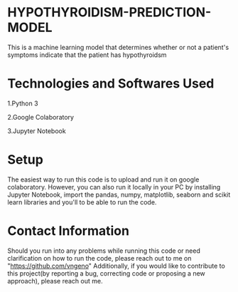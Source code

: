 # HYPOTHYROIDISM-PREDICTION-MODEL

This is a machine learning model that determines whether or not a patient's symptoms indicate that the patient has hypothyroidsm

# Technologies and Softwares Used

1.Python 3

2.Google Colaboratory

3.Jupyter Notebook

# Setup

The easiest way to run this code is to upload and run it on google colaboratory. However, you can also run it locally in your PC by installing Jupyter Notebook, import the pandas, numpy, matplotlib, seaborn and scikit learn libraries and you'll to be able to run the code.

# Contact Information

Should you run into any problems while running this code or need clarification on how to run the code, please reach out to me on "https://github.com/vngeno" Additionally, if you would like to contribute to this project(by reporting a bug, correcting code or proposing a new approach), please reach out me.
